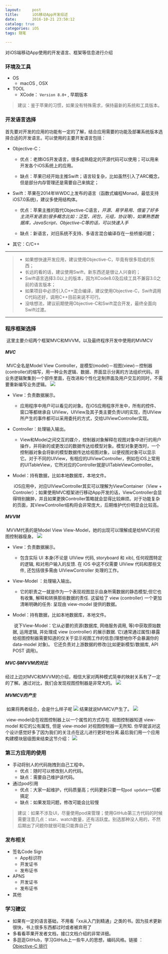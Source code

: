 ```yaml
---
layout:     post
title:      iOS移动App开发综述
date:       2016-10-21 23:50:12
catalog: true
categories: iOS
tags: 随笔 

---
```



对iOS端移动App使用的开发语言、框架等信息进行介绍



### 环境及工具
* OS
  * macOS , OSX
* TOOL
  * XCode： `Version 8.0+` , 早期版本

> 建议：鉴于苹果的习惯，如果没有特殊需求，保持最新的系统和工具版本。

### 开发语言选择
​		首先要对开发的应用的功能有一定的了解，结合应用需要的功能及部署系统版本选择合适的开发语言。可以使用的主要开发语言包括：

* Objective-C：

  * 优点：老牌iOS开发语言，很多成熟稳定的开源代码可以使用；可以用来开发各个iOS系统上的应用。

  * 缺点：苹果已经开始主推Swift；语言较复杂，比如虽然引入了ARC概念，但是部分内存管理还是需要自己来搞定；

* Swift：苹果在2014年WWDC上发布的语言（函数式编程Monad，最低支持iOS7.0系统)，建议多使用结构体。

  * 优点：苹果主推的取代Objective-C语言，*开源*、*易学易用*、*借鉴了好多主流开发语言(很多概念比如：泛型，闭包，元组，协议等)，如果熟悉数据库，JavaScript、Objective-C等的话，可以快速入手*

  * 缺点：新语言，对旧系统不支持、多语言混合编译存在一些桥接问题；

* 其它：C/C++​


---
> *  如果想快速开发应用，建议使用Objective-C，毕竟有很多现成的东西；
> *  长远的看的话，建议使用Swift，新东西还是很让人兴奋的；
> *  Swift语言选择3.0以上的版本，因为XCode8.0及后续工具不兼容3.0之前的语言版本；
> *  如果项目中必须引入C++混合编译，建议使用Objective-C，Swift调用C代码还好，调用C++目前来说不可行。
> *  没啥想法，建议前期使用Objective-C和Swift混合开发，最终全面向Swift过渡。


---

### 程序框架选择
​	这里主要介绍两个框架MVC和MVVM，以及最终程序开发中使用的MVMCV

##### MVC
​	MVC全名是Model View Controller，是模型(model)－视图(view)－控制器(controller)的缩写，用一种业务逻辑、数据、界面显示分离的方法组织代码，将业务逻辑聚集到一个部件里面，在改进和个性化定制界面及用户交互的同时，不需要重新编写业务逻辑。
![](http://hi.csdn.net/attachment/201105/19/0_1305768550zP1b.gif)

* View：负责数据展示。
  * 应用程序中用户可以看见的对象。在iOS应用程序开发中，所有的控件、窗口等都继承自 UIView，UIView及其子类主要负责UI的实现，而UIView所产生的事件都可以采用委托的方式，交给UIViewController实现。

* Controller：处理输入输出。
  * View和Model之间交互的媒介，控制器对象解释在视图对象中进行的用户操作，并将新的或更改过的数据传达给模型对象。模型对象更改时，一个控制器对象会将新的模型数据传达给视图对象，以便视图对象可以显示它。对于不同的UIView，有相应的UIViewController，例如在iOS上常用的UITableView，它所对应的Controller就是UITableViewController。

* Model：持有数据，比如本地数据库，本地文件。
  ​

  ​	iOS应用中，对应UIViewController其实可以理解为ViewContainer（View + Controler）；如果使用MVC框架进行移动App开发的话，ViewController会显得特别臃肿，并且如果更换Controller策略就会显得比较麻烦。对于功能复杂的页面，其ViewController结构将会非常庞大，后期维护代价明显会比较高。

##### MVVM
​		MVVM代表的是Model View View-Model，她的出现可以理解成是给MVC的视图控制器瘦身。
![](http://images.cnitblog.com/i/380707/201403/152139487613221.png)

* View：负责数据展示。
  * 包含实际 UI 本身(不论是 UIView 代码, storyboard 和 xib), 任何视图特定的逻辑, 和对用户输入的反馈. 在 iOS 中这不仅需要 UIView 代码和那些文件, 还包括很多需由 UIViewController 处理的工作。

* View-Model ：处理输入输出。
  * 它的职责之一就是作为一个表现视图显示自身所需数据的静态模型;但它也有收集, 解释和转换那些数据的责任. 这留给了 view (controller) 一个更加清晰明确的任务: 呈现由 view-model 提供的数据。

* Model：持有数据，比如本地数据库，本地文件。
  ​

  ​	说下View-Model：它从必要的资源(数据库, 网络服务调用, 等)中获取原始数据, 运用逻辑, 并处理成 view (controller) 的展示数据. 它(通常通过属性)暴露给视图控制器需要知道的仅关于显示视图工作的信息(理想地你不会暴漏你的 data-model 对象)。 它还负责对上游数据的修改(比如更新模型/数据库, API POST 调用)。

##### MVC与MVVM的对比
​		经过上边对MVC和MVVM的介绍，相信大家对两种模式简单的映射关系有了一定的了解。通过对比，我们会发现视图控制器是非常大的。
![](http://cc.cocimg.com/api/uploads/20150525/1432542173109354.png)

##### MVMCV的产生
​		如果将两者结合，会是什么样子呢
![](http://cc.cocimg.com/api/uploads/20150525/1432542301497557.gif)
​		结果就说MVMCV产生了。
![](http://cc.cocimg.com/api/uploads/20150525/1432542328653234.png)

​		view-model会在视图控制器上以一个属性的方式存在. 视图控制器知道 view-model 和它的公有属性, 但是 view-model 对视图控制器一无所知. 你早就该对这个设计感觉好多了因为我们的关注点在这儿进行更好地分离.最后我们用一个应用构建模块层级图来结束这节介绍：
![](http://cc.cocimg.com/api/uploads/20150525/1432542362309133.png)


### 第三方应用的使用
* 手动将别人的代码拖拽到自己工程中。
  * 优点：随时可以修改别人的代码。
  * 缺点：需要自己维护该代码。
* 通过pod引用
  * 优点：大家一起维护，代码质量高；代码更新只要一句`pod update`一切都搞定 
  * 缺点：如果发现问题，修改可能会比较慢

>建议：如果不涉及UI，尽量使用pod来管理；使用GitHub第三方代码的时候需要注意几点：star、watch数量，还有活跃度。别选那种没人用的，不然后期出了问题你就很可能只能靠自己了

### 发布相关
* 签名Code Sign
  * App标识符
  * 开发证书
  * 发布证书
* APNS
  * 开发证书
  * 发布证书
* 其他

### 学习建议
* 如果有一定的语言基础，不用看「xx从入门到精通」之类的书。因为技术更新很快，书上很多东西都过时或者被弃用了
* 多看看苹果开发者文档，接口文档介绍的非常详细。
* 多逛逛GitHub，学习GitHub上一些牛人的思想，编码风格。链接 ： <a href="https://github.com/search?l=Objective-C&o=desc&q=stars%3A%3E1&s=stars&type=Repositories">Objective-C 排行</a>

>
> 
>
> 
